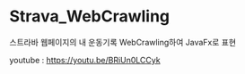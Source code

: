 # Strava_WebCrawling
스트라바 웹페이지의 내 운동기록 WebCrawling하여 JavaFx로 표현

youtube : https://youtu.be/BRiUn0LCCyk
